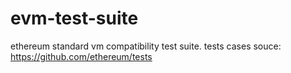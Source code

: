 # evm-test-suite
ethereum standard vm compatibility test suite. tests cases souce: https://github.com/ethereum/tests
